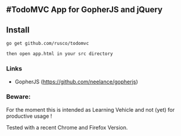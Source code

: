 #TodoMVC App for GopherJS and jQuery
---------------------------------------------
## Install

    go get github.com/rusco/todomvc 
    
    then open app.html in your src directory

### Links
- GopherJS (https://github.com/neelance/gopherjs)

### Beware: 

For the moment this is intended as Learning Vehicle and not (yet) for productive usage !

Tested with a recent Chrome and Firefox Version.




